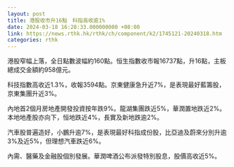 ```yaml
---
layout: post
title: 港股收市升16點　科指高收逾1%　
date: 2024-03-18 16:28:33.000000000 +08:00
link: https://news.rthk.hk/rthk/ch/component/k2/1745121-20240318.htm
categories: rthk
---
```


港股窄幅上落，全日點數波幅約160點。恒生指數收市報16737點，升16點，主板總成交金額約958億元。

科技指數高收近1.3%，收報3594點。京東健康急升近7%，是表現最好藍籌股，京東集團升近3%。

內地首2個月房地產開發投資按年跌9%。龍湖集團跌近5%，華潤置地跌近2%。本地地產股亦向下，恒地跌近4%，長實及新地跌逾2%。

汽車股普遍造好，小鵬升逾7%，是表現最好科指成份股，比亞迪及蔚來分別升逾3%及近5%，但理想汽車跌近6%。

內需、醫藥及金融股個別發展。華潤啤酒公布派發特別股息，股價高收近5%。
